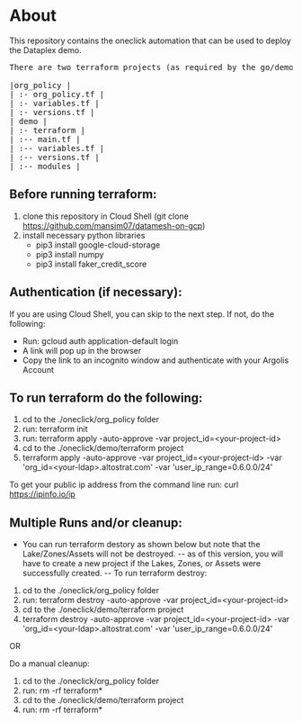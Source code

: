 # About

This repository contains the oneclick automation that can be used to deploy the Dataplex demo.

<pre>
There are two terraform projects (as required by the go/demos format):<BR>
|org_policy | 
| :- org_policy.tf | 
| :- variables.tf |
| :- versions.tf |
| demo |
| :- terraform | 
| :-- main.tf | 
| :-- variables.tf |
| :-- versions.tf |
| :-- modules |
</pre>

## Before running terraform:
1. clone this repository in Cloud Shell (git clone https://github.com/mansim07/datamesh-on-gcp)
2. install necessary python libraries
    * pip3 install google-cloud-storage
    * pip3 install numpy
    * pip3 install faker_credit_score 

## Authentication (if necessary):
If you are using Cloud Shell, you can skip to the next step.  If not, do the following:

- Run: gcloud auth application-default login
- A link will pop up in the browser
- Copy the link to an incognito window and authenticate with your Argolis Account


## To run terraform do the following:

1. cd to the ./oneclick/org_policy folder
2. run: terraform init
3. run:  terraform apply -auto-approve -var project_id=&lt;your-project-id&gt;
4. cd to the ./oneclick/demo/terraform project
5. terraform apply -auto-approve -var project_id=&lt;your-project-id&gt; -var 'org_id=&lt;your-ldap&gt;.altostrat.com' -var 'user_ip_range=0.6.0.0/24'

To get your public ip address from the command line run: curl https://ipinfo.io/ip

## Multiple Runs and/or cleanup:

- You can run terraform destory as shown below but note that the Lake/Zones/Assets will not be destroyed.
-- as of this version, you will have to create a new project if the Lakes, Zones, or Assets were successfully created.
-- To run terraform destroy: 
1. cd to the ./oneclick/org_policy folder
2. run:  terraform destroy -auto-approve -var project_id=&lt;your-project-id&gt;
3. cd to the ./oneclick/demo/terraform project
4. terraform destroy -auto-approve -var project_id=&lt;your-project-id&gt; -var 'org_id=&lt;your-ldap&gt;.altostrat.com' -var 'user_ip_range=0.6.0.0/24'

OR

Do a manual cleanup:
1. cd to the ./oneclick/org_policy folder
2. run:  rm -rf terraform*
3. cd to the ./oneclick/demo/terraform project
4. run:  rm -rf terraform*





